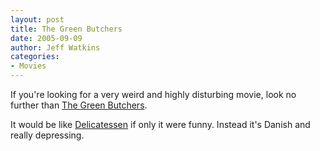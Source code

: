 ```yaml
---
layout: post
title: The Green Butchers
date: 2005-09-09
author: Jeff Watkins
categories:
- Movies
---
```


If you're looking for a very weird and highly disturbing movie, look no further than [The Green Butchers](http://www.imdb.com/title/tt0342492/).

It would be like [Delicatessen](http://www.imdb.com/title/tt0101700/) if only it were funny. Instead it's Danish and really depressing.